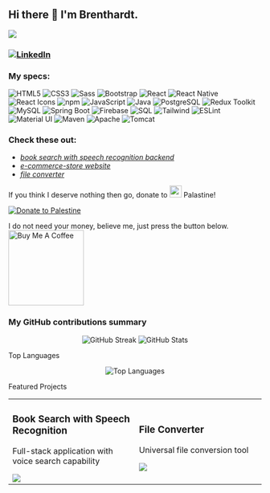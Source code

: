 ## Hi there 👋 I'm Brenthardt. 
![](https://komarev.com/ghpvc/?username=brenthardt&color=%2300FF00)


<h3>
  
  <a href="https://www.linkedin.com/in/baxrom-kobilov-216299372" target="_blank">
    <img src="https://img.shields.io/badge/LinkedIn-0077B5?style=for-the-badge&logo=linkedin&logoColor=white" alt="LinkedIn"/>
  </a>
</h3>

<h3>My specs:</h3>
<p>
  <img alt="HTML5" src="https://img.shields.io/badge/-HTML5-E34F26?style=flat-square&logo=html5&logoColor=white" />
  <img alt="CSS3" src="https://img.shields.io/badge/-CSS3-1572B6?style=flat-square&logo=css3&logoColor=white" />
  <img alt="Sass" src="https://img.shields.io/badge/-Sass-CC6699?style=flat-square&logo=sass&logoColor=white" />
  <img alt="Bootstrap" src="https://img.shields.io/badge/-Bootstrap-7953b3?style=flat-square&logo=bootstrap&logoColor=white" />
  <img alt="React" src="https://img.shields.io/badge/-React-45b8d8?style=flat-square&logo=react&logoColor=white" />
  <img alt="React Native" src="https://img.shields.io/badge/-React%20Native-61DAFB?style=flat-square&logo=react&logoColor=white" />
  <img alt="React Icons" src="https://img.shields.io/badge/React_Icons-61DAFB?style=flat-square&logo=react&logoColor=white" />
  <img alt="npm" src="https://img.shields.io/badge/-NPM-CB3837?style=flat-square&logo=npm&logoColor=white" />
  <img alt="JavaScript" src="https://img.shields.io/badge/-JavaScript-F7DF1E?style=flat-square&logo=javascript&logoColor=black" />
   <img alt="Java" src="https://img.shields.io/badge/-Java-007396?style=flat-square&logo=openjdk&logoColor=white" />
    <img alt="PostgreSQL" src="https://img.shields.io/badge/-PostgreSQL-336791?style=flat-square&logo=postgresql&logoColor=white" />
  <img alt="Redux Toolkit" src="https://img.shields.io/badge/-Redux%20Toolkit-764ABC?style=flat-square&logo=redux&logoColor=white" />
   <img alt="MySQL" src="https://img.shields.io/badge/-MySQL-4479A1?style=flat-square&logo=mysql&logoColor=white" />
    <img alt="Spring Boot" src="https://img.shields.io/badge/-Spring%20Boot-6DB33F?style=flat-square&logo=spring-boot&logoColor=white" />
  <img alt="Firebase" src="https://img.shields.io/badge/-Firebase-FFCA28?style=flat-square&logo=firebase&logoColor=black" />
  <img alt="SQL" src="https://img.shields.io/badge/SQL-005C84?style=flat-square&logo=mysql&logoColor=white" />
  <img alt="Tailwind" src="https://img.shields.io/badge/-Tailwind-%23F7B93E?style=flat-square&logo=tailwind&logoColor=white" />
  <img alt="ESLint" src="https://img.shields.io/badge/-ESLint-4B32C3?style=flat-square&logo=eslint&logoColor=white" />
  <img alt="Material UI" src="https://img.shields.io/badge/-Material%20UI-0081CB?style=flat-square&logo=material-ui&logoColor=white" />
  <img alt="Maven" src="https://img.shields.io/badge/-Maven-C60F16?style=flat-square&logo=apache-maven&logoColor=white" />
  <img alt="Apache" src="https://img.shields.io/badge/-Apache-%23D22128?style=flat-square&logo=apache&logoColor=white" />
  <img alt="Tomcat" src="https://img.shields.io/badge/-Tomcat-%23F8DC75?style=flat-square&logo=apache-tomcat&logoColor=black" />
</p>

<h3>Check these out:</h3>
<ul>
 <li><a href="https://github.com/brenthardt/Backend-book-search-with-speech-recognition-java-h2database.git"><i>book search with speech recognition backend</i></a></li>
  <li><a href="https://github.com/brenthardt/e-commerce-store-backend.git"><i>e-commerce-store website</i></a></li>
  <li><a href="https://github.com/brenthardt/file-converter.git"><i>file converter</i></a></li>
</ul>

<p>If you think I deserve nothing then go, donate to <img src="https://cdnjs.cloudflare.com/ajax/libs/flag-icon-css/3.5.0/flags/4x3/ps.svg" width="24"> Palastine!</p>
<p>
  <a href="https://oneummah.org.uk/donate/">
    <img src="https://img.shields.io/badge/Donate%20to%20Palestine-FF4D4D?style=for-the-badge&logo=cashapp&labelColor=555" alt="Donate to Palestine">
  </a>
</p>
<div>
  
I do not need your money, believe me, just press the button below.  <br>
<a href="https://www.buymeacoffee.com/brenthardt" target="_blank"><img src="https://cdn.buymeacoffee.com/buttons/v2/default-red.png" alt="Buy Me A Coffee" width="150" ></a>
</div>


<h3>My GitHub contributions summary</h3>

<p align="center">
  <img src="https://github-readme-streak-stats.herokuapp.com?user=brenthardt&theme=dark&ring=fb4362&file=fb4362&currStreakNum=fb4362&currStreakLabel=fb4362&hide_border=true" alt="GitHub Streak" />
  <img src="https://github-readme-stats.vercel.app/api?username=brenthardt&hide_border=true&show_icons=true&bg_color=151515&title_color=fb4362&icon_color=fb4362&text_bold=false&text_color=9e9e9e" alt="GitHub Stats" />
</p>

 Top Languages
<p align="center">
  <img src="https://github-readme-stats.vercel.app/api/top-langs/?username=brenthardt&layout=compact&theme=dark&hide_border=true" alt="Top Languages" />
</p>

 Featured Projects

<table>
  <tr>
    <td width="50%">
      <h3>Book Search with Speech Recognition</h3>
      <p>Full-stack application with voice search capability</p>
      <a href="https://github.com/brenthardt/Backend-book-search-with-speech-recognition-java-h2database.git" target="_blank">
        <img src="https://github-readme-stats.vercel.app/api/pin/?username=brenthardt&repo=Backend-book-search-with-speech-recognition-java-h2database&theme=dark" />
      </a>
    </td>
    <td width="50%">
      <h3>File Converter</h3>
      <p>Universal file conversion tool</p>
      <a href="https://github.com/brenthardt/file-converter.git" target="_blank">
        <img src="https://github-readme-stats.vercel.app/api/pin/?username=brenthardt&repo=file-converter&theme=dark" />
      </a>
    </td>
  </tr>
</table>
